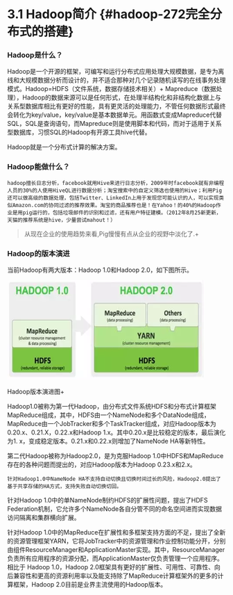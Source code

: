 # 3.1 Hadoop简介 {#hadoop-272完全分布式的搭建}

### Hadoop是什么？

  Hadoop是一个开源的框架，可编写和运行分布式应用处理大规模数据，是专为离线和大规模数据分析而设计的，并不适合那种对几个记录随机读写的在线事务处理模式。Hadoop=HDFS（文件系统，数据存储技术相关）+ Mapreduce（数据处理），Hadoop的数据来源可以是任何形式，在处理半结构化和非结构化数据上与关系型数据库相比有更好的性能，具有更灵活的处理能力，不管任何数据形式最终会转化为key/value，key/value是基本数据单元。用函数式变成Mapreduce代替SQL，SQL是查询语句，而Mapreduce则是使用脚本和代码，而对于适用于关系型数据库，习惯SQL的Hadoop有开源工具hive代替。

Hadoop就是一个分布式计算的解决方案。

### Hadoop能做什么？

    hadoop擅长日志分析，facebook就用Hive来进行日志分析，2009年时facebook就有非编程人员的30%的人使用HiveQL进行数据分析；淘宝搜索中的自定义筛选也使用的Hive；利用Pig还可以做高级的数据处理，包括Twitter、LinkedIn上用于发现您可能认识的人，可以实现类似Amazon.com的协同过滤的推荐效果。淘宝的商品推荐也是！在Yahoo！的40%的Hadoop作业是用pig运行的，包括垃圾邮件的识别和过滤，还有用户特征建模。（2012年8月25新更新，天猫的推荐系统是hive，少量尝试mahout！）

> 从现在企业的使用趋势来看,Pig慢慢有点从企业的视野中淡化了.+

### Hadoop的版本演进

当前Hadoop有两大版本：Hadoop 1.0和Hadoop 2.0，如下图所示。

![](/assets/import3.1-1.png)

Hadoop版本演进图+

Hadoop1.0被称为第一代Hadoop，由分布式文件系统HDFS和分布式计算框架MapReduce组成，其中，HDFS由一个NameNode和多个DataNode组成，MapReduce由一个JobTracker和多个TaskTracker组成，对应Hadoop版本为0.20.x、0.21.X，0.22.x和Hadoop 1.x。其中0.20.x是比较稳定的版本，最后演化为1. x，变成稳定版本。0.21.x和0.22.x则增加了NameNode HA等新特性。

   第二代Hadoop被称为Hadoop2.0，是为克服Hadoop 1.0中HDFS和MapReduce存在的各种问题而提出的，对应Hadoop版本为Hadoop 0.23.x和2.x。

    针对Hadoop1.0中NameNode HA不支持自动切换且切换时间过长的风险，Hadoop2.0提出了基于共享存储的HA方式，支持失败自动切换切回。

   针对Hadoop 1.0中的单NameNode制约HDFS的扩展性问题，提出了HDFS Federation机制，它允许多个NameNode各自分管不同的命名空间进而实现数据访问隔离和集群横向扩展。

   针对Hadoop 1.0中的MapReduce在扩展性和多框架支持方面的不足，提出了全新的资源管理框架YARN，它将JobTracker中的资源管理和作业控制功能分开，分别由组件ResourceManager和ApplicationMaster实现。其中，ResourceManager负责所有应用程序的资源分配，而ApplicationMaster仅负责管理一个应用程序。相比于 Hadoop 1.0，Hadoop 2.0框架具有更好的扩展性、可用性、可靠性、向后兼容性和更高的资源利用率以及能支持除了MapReduce计算框架外的更多的计算框架，Hadoop 2.0目前是业界主流使用的Hadoop版本。

